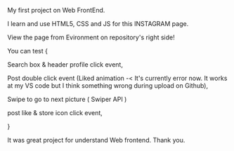 My first project on Web FrontEnd.

I learn and use HTML5, CSS and JS for this INSTAGRAM page.

View the page from Evironment on repository's right side!

You can test { 

Search box & header profile click event,

Post double click event (Liked animation -< It's currently error now. It works at my VS code but I think something wrong during upload on Github),

Swipe to go to next picture ( Swiper API )

post like & store icon click event,

}

It was great project for understand Web frontend.
Thank you.
